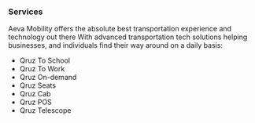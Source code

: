### Services

Aeva Mobility offers the absolute best transportation experience and technology out there With advanced transportation tech solutions helping businesses, and individuals find their way around on a daily basis:

- Qruz To School
- Qruz To Work
- Qruz On-demand
- Qruz Seats
- Qruz Cab
- Qruz POS
- Qruz Telescope